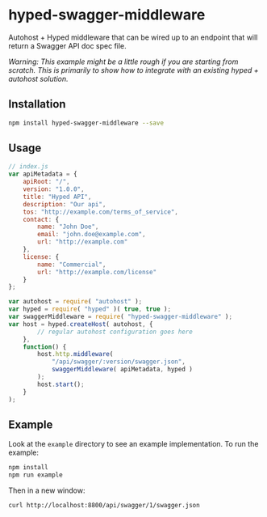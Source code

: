 # hyped-swagger-middleware

Autohost + Hyped middleware that can be wired up to an endpoint that will return a Swagger API doc spec file.

_Warning: This example might be a little rough if you are starting from scratch. This is primarily to show how to integrate with an existing hyped + autohost solution._

## Installation

```bash
npm install hyped-swagger-middleware --save
```

## Usage

```js
// index.js
var apiMetadata = {
    apiRoot: "/",
    version: "1.0.0",
    title: "Hyped API",
    description: "Our api",
    tos: "http://example.com/terms_of_service",
    contact: {
        name: "John Doe",
        email: "john.doe@example.com",
        url: "http://example.com"
    },
    license: {
        name: "Commercial",
        url: "http://example.com/license"
    }
};

var autohost = require( "autohost" );
var hyped = require( "hyped" )( true, true );
var swaggerMiddleware = require( "hyped-swagger-middleware" );
var host = hyped.createHost( autohost, {
        // regular autohost configuration goes here
    },
    function() {
        host.http.middleware(
            "/api/swagger/:version/swagger.json",
            swaggerMiddleware( apiMetadata, hyped )
        );
        host.start();
    }
);
```


## Example

Look at the `example` directory to see an example implementation. To run the example:

```bash
npm install
npm run example
```

Then in a new window:
```bash
curl http://localhost:8800/api/swagger/1/swagger.json
```

